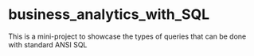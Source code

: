 # business_analytics_with_SQL
This is a mini-project to showcase the types of queries that can be done with standard ANSI SQL
